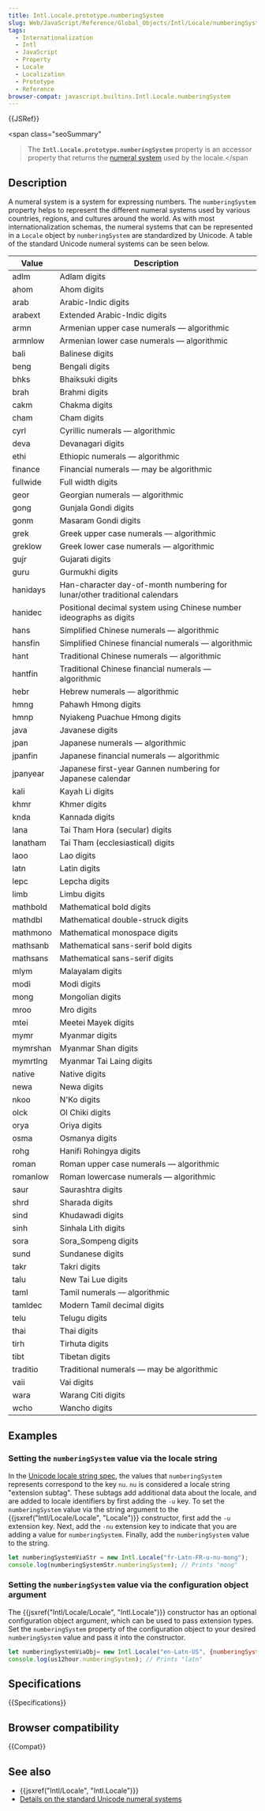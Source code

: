 ```yaml
---
title: Intl.Locale.prototype.numberingSystem
slug: Web/JavaScript/Reference/Global_Objects/Intl/Locale/numberingSystem
tags:
  - Internationalization
  - Intl
  - JavaScript
  - Property
  - Locale
  - Localization
  - Prototype
  - Reference
browser-compat: javascript.builtins.Intl.Locale.numberingSystem
---
```

{{JSRef}}

<span class="seoSummary"

> The <strong><code>Intl.Locale.prototype.numberingSystem</code></strong>
> property is an accessor property that returns the
> <a href="https://en.wikipedia.org/wiki/Numeral_system">numeral system</a> used
> by the locale.</span

## Description

A numeral system is a system for expressing numbers. The `numberingSystem`
property helps to represent the different numeral systems used by various
countries, regions, and cultures around the world. As with most
internationalization schemas, the numeral systems that can be represented in a
`Locale` object by `numberingSystem` are standardized by Unicode. A table of the
standard Unicode numeral systems can be seen below.

| Value    | Description                                                                |
| -------- | -------------------------------------------------------------------------- |
| adlm     | Adlam digits                                                               |
| ahom     | Ahom digits                                                                |
| arab     | Arabic-Indic digits                                                        |
| arabext  | Extended Arabic-Indic digits                                               |
| armn     | Armenian upper case numerals — algorithmic                                 |
| armnlow  | Armenian lower case numerals — algorithmic                                 |
| bali     | Balinese digits                                                            |
| beng     | Bengali digits                                                             |
| bhks     | Bhaiksuki digits                                                           |
| brah     | Brahmi digits                                                              |
| cakm     | Chakma digits                                                              |
| cham     | Cham digits                                                                |
| cyrl     | Cyrillic numerals — algorithmic                                            |
| deva     | Devanagari digits                                                          |
| ethi     | Ethiopic numerals — algorithmic                                            |
| finance  | Financial numerals — may be algorithmic                                    |
| fullwide | Full width digits                                                          |
| geor     | Georgian numerals — algorithmic                                            |
| gong     | Gunjala Gondi digits                                                       |
| gonm     | Masaram Gondi digits                                                       |
| grek     | Greek upper case numerals — algorithmic                                    |
| greklow  | Greek lower case numerals — algorithmic                                    |
| gujr     | Gujarati digits                                                            |
| guru     | Gurmukhi digits                                                            |
| hanidays | Han-character day-of-month numbering for lunar/other traditional calendars |
| hanidec  | Positional decimal system using Chinese number ideographs as digits        |
| hans     | Simplified Chinese numerals — algorithmic                                  |
| hansfin  | Simplified Chinese financial numerals — algorithmic                        |
| hant     | Traditional Chinese numerals — algorithmic                                 |
| hantfin  | Traditional Chinese financial numerals — algorithmic                       |
| hebr     | Hebrew numerals — algorithmic                                              |
| hmng     | Pahawh Hmong digits                                                        |
| hmnp     | Nyiakeng Puachue Hmong digits                                              |
| java     | Javanese digits                                                            |
| jpan     | Japanese numerals — algorithmic                                            |
| jpanfin  | Japanese financial numerals — algorithmic                                  |
| jpanyear | Japanese first-year Gannen numbering for Japanese calendar                 |
| kali     | Kayah Li digits                                                            |
| khmr     | Khmer digits                                                               |
| knda     | Kannada digits                                                             |
| lana     | Tai Tham Hora (secular) digits                                             |
| lanatham | Tai Tham (ecclesiastical) digits                                           |
| laoo     | Lao digits                                                                 |
| latn     | Latin digits                                                               |
| lepc     | Lepcha digits                                                              |
| limb     | Limbu digits                                                               |
| mathbold | Mathematical bold digits                                                   |
| mathdbl  | Mathematical double-struck digits                                          |
| mathmono | Mathematical monospace digits                                              |
| mathsanb | Mathematical sans-serif bold digits                                        |
| mathsans | Mathematical sans-serif digits                                             |
| mlym     | Malayalam digits                                                           |
| modi     | Modi digits                                                                |
| mong     | Mongolian digits                                                           |
| mroo     | Mro digits                                                                 |
| mtei     | Meetei Mayek digits                                                        |
| mymr     | Myanmar digits                                                             |
| mymrshan | Myanmar Shan digits                                                        |
| mymrtlng | Myanmar Tai Laing digits                                                   |
| native   | Native digits                                                              |
| newa     | Newa digits                                                                |
| nkoo     | N'Ko digits                                                                |
| olck     | Ol Chiki digits                                                            |
| orya     | Oriya digits                                                               |
| osma     | Osmanya digits                                                             |
| rohg     | Hanifi Rohingya digits                                                     |
| roman    | Roman upper case numerals — algorithmic                                    |
| romanlow | Roman lowercase numerals — algorithmic                                     |
| saur     | Saurashtra digits                                                          |
| shrd     | Sharada digits                                                             |
| sind     | Khudawadi digits                                                           |
| sinh     | Sinhala Lith digits                                                        |
| sora     | Sora_Sompeng digits                                                        |
| sund     | Sundanese digits                                                           |
| takr     | Takri digits                                                               |
| talu     | New Tai Lue digits                                                         |
| taml     | Tamil numerals — algorithmic                                               |
| tamldec  | Modern Tamil decimal digits                                                |
| telu     | Telugu digits                                                              |
| thai     | Thai digits                                                                |
| tirh     | Tirhuta digits                                                             |
| tibt     | Tibetan digits                                                             |
| traditio | Traditional numerals — may be algorithmic                                  |
| vaii     | Vai digits                                                                 |
| wara     | Warang Citi digits                                                         |
| wcho     | Wancho digits                                                              |

## Examples

### Setting the `numberingSystem` value via the locale string

In the [Unicode locale string spec](https://www.unicode.org/reports/tr35/), the
values that `numberingSystem` represents correspond to the key `nu`. `nu` is
considered a locale string "extension subtag". These subtags add additional data
about the locale, and are added to locale identifiers by first adding the `-u`
key. To set the `numberingSystem` value via the string argument to the
{{jsxref("Intl/Locale/Locale", "Locale")}} constructor, first add
the `-u` extension key. Next, add the `-nu` extension key to indicate that you
are adding a value for `numberingSystem`. Finally, add the `numberingSystem`
value to the string.

```js
let numberingSystemViaStr = new Intl.Locale("fr-Latn-FR-u-nu-mong");
console.log(numberingSystemStr.numberingSystem); // Prints "mong"
```

### Setting the `numberingSystem` value via the configuration object argument

The {{jsxref("Intl/Locale/Locale", "Intl.Locale")}} constructor
has an optional configuration object argument, which can be used to pass
extension types. Set the `numberingSystem` property of the configuration object
to your desired `numberingSystem` value and pass it into the constructor.

```js
let numberingSystemViaObj= new Intl.Locale("en-Latn-US", {numberingSystem: "latn"});
console.log(us12hour.numberingSystem); // Prints "latn"
```

## Specifications

{{Specifications}}

## Browser compatibility

{{Compat}}

## See also

- {{jsxref("Intl/Locale", "Intl.Locale")}}
- [Details on the standard Unicode numeral systems](https://github.com/unicode-org/cldr/blob/master/common/supplemental/numberingSystems.xml)
